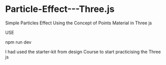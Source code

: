 # Particle-Effect---Three.js
Simple Particles Effect Using the Concept of  Points Material in Three js


USE

npm run dev


I had used the starter-kit from design Course to start practicising the Three js
